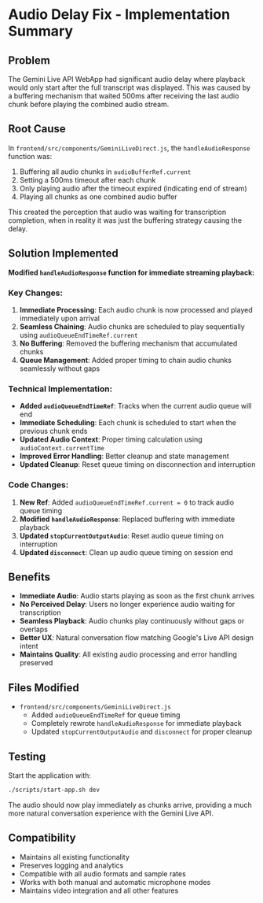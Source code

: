 # Audio Delay Fix - Implementation Summary

## Problem
The Gemini Live API WebApp had significant audio delay where playback would only start after the full transcript was displayed. This was caused by a buffering mechanism that waited 500ms after receiving the last audio chunk before playing the combined audio stream.

## Root Cause
In `frontend/src/components/GeminiLiveDirect.js`, the `handleAudioResponse` function was:
1. Buffering all audio chunks in `audioBufferRef.current`
2. Setting a 500ms timeout after each chunk
3. Only playing audio after the timeout expired (indicating end of stream)
4. Playing all chunks as one combined audio buffer

This created the perception that audio was waiting for transcription completion, when in reality it was just the buffering strategy causing the delay.

## Solution Implemented
**Modified `handleAudioResponse` function for immediate streaming playback:**

### Key Changes:
1. **Immediate Processing**: Each audio chunk is now processed and played immediately upon arrival
2. **Seamless Chaining**: Audio chunks are scheduled to play sequentially using `audioQueueEndTimeRef.current` 
3. **No Buffering**: Removed the buffering mechanism that accumulated chunks
4. **Queue Management**: Added proper timing to chain audio chunks seamlessly without gaps

### Technical Implementation:
- **Added `audioQueueEndTimeRef`**: Tracks when the current audio queue will end
- **Immediate Scheduling**: Each chunk is scheduled to start when the previous chunk ends
- **Updated Audio Context**: Proper timing calculation using `audioContext.currentTime`
- **Improved Error Handling**: Better cleanup and state management
- **Updated Cleanup**: Reset queue timing on disconnection and interruption

### Code Changes:
1. **New Ref**: Added `audioQueueEndTimeRef.current = 0` to track audio queue timing
2. **Modified `handleAudioResponse`**: Replaced buffering with immediate playback
3. **Updated `stopCurrentOutputAudio`**: Reset audio queue timing on interruption
4. **Updated `disconnect`**: Clean up audio queue timing on session end

## Benefits
- **Immediate Audio**: Audio starts playing as soon as the first chunk arrives
- **No Perceived Delay**: Users no longer experience audio waiting for transcription
- **Seamless Playback**: Audio chunks play continuously without gaps or overlaps
- **Better UX**: Natural conversation flow matching Google's Live API design intent
- **Maintains Quality**: All existing audio processing and error handling preserved

## Files Modified
- `frontend/src/components/GeminiLiveDirect.js`
  - Added `audioQueueEndTimeRef` for queue timing
  - Completely rewrote `handleAudioResponse` for immediate playback
  - Updated `stopCurrentOutputAudio` and `disconnect` for proper cleanup

## Testing
Start the application with:
```bash
./scripts/start-app.sh dev
```

The audio should now play immediately as chunks arrive, providing a much more natural conversation experience with the Gemini Live API.

## Compatibility
- Maintains all existing functionality
- Preserves logging and analytics
- Compatible with all audio formats and sample rates
- Works with both manual and automatic microphone modes
- Maintains video integration and all other features